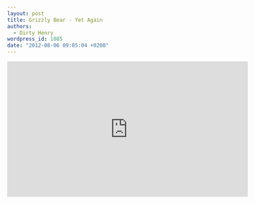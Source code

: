 ```yaml
---
layout: post
title: Grizzly Bear - Yet Again
authors:
  - Dirty Henry
wordpress_id: 1085
date: "2012-08-06 09:05:04 +0200"
---
```


<iframe width="560" height="315" src="http://www.youtube.com/embed/bteY_fs3Y18" frameborder="0" allowfullscreen></iframe>
